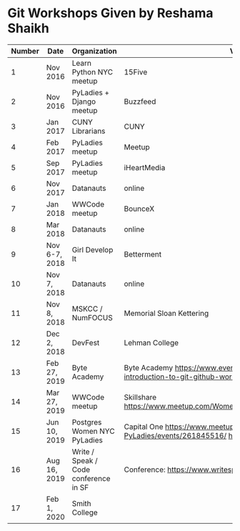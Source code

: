 # Git Workshops Given by Reshama Shaikh

| Number | Date          | Organization                          | Venue                                                                                                                |
|--------|---------------|---------------------------------------|----------------------------------------------------------------------------------------------------------------------|
| 1      | Nov 2016      | Learn Python NYC meetup               | 15Five                                                                                                               |
| 2      | Nov 2016      | PyLadies + Django meetup              | Buzzfeed                                                                                                             |
| 3      | Jan 2017      | CUNY Librarians                       | CUNY                                                                                                                 |
| 4      | Feb 2017      | PyLadies meetup                       | Meetup                                                                                                               |
| 5      | Sep 2017      | PyLadies meetup                       | iHeartMedia                                                                                                          |
| 6      | Nov 2017      | Datanauts                             | online                                                                                                               |
| 7      | Jan 2018      | WWCode meetup                         | BounceX                                                                                                              |
| 8      | Mar 2018      | Datanauts                             | online                                                                                                               |
| 9      | Nov 6-7, 2018 | Girl Develop It                       | Betterment                                                                    |
| 10     | Nov 7, 2018   | Datanauts                             | online                                                                        |
| 11     | Nov 8, 2018   | MSKCC / NumFOCUS                      | Memorial Sloan Kettering                                                      |
| 12     | Dec 2, 2018   | DevFest                               | Lehman College                                                                |
| 13     | Feb 27, 2019  | Byte Academy                   | Byte Academy https://www.eventbrite.com/e/getting-git-introduction-to-git-github-workshop-tickets-54662015560 |
| 14     | Mar 27, 2019  | WWCode meetup                         | Skillshare https://www.meetup.com/WomenWhoCodeNYC/events/258939123/           |
| 15     | Jun 10, 2019  | Postgres Women  NYC PyLadies          | Capital One https://www.meetup.com/NYC-PyLadies/events/261845516/ http://meetu.ps/e/GPbHk/1wpWZ/a    |
| 16     | Aug 16, 2019  | Write / Speak / Code conference in SF | Conference: https://www.writespeakcode.com/2019/program         |
| 17     | Feb 1, 2020   | Smith College                  |                                                                        |
